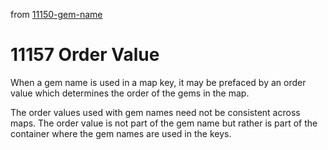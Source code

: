 from [11150-gem-name](11150-gem-name.md)
# 11157 Order Value

When a gem name is used in a map key, it may be prefaced by an order value which determines the order of the gems in the map.

The order values used with gem names need not be consistent across maps. The order value is not part of the gem name but rather is part of the container where the gem names are used in the keys.